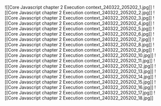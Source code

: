 
![[Core Javascript chapter 2 Execution context_240322_205202_1.jpg]]
![[Core Javascript chapter 2 Execution context_240322_205202_2.jpg]]
![[Core Javascript chapter 2 Execution context_240322_205202_3.jpg]]
![[Core Javascript chapter 2 Execution context_240322_205202_4.jpg]]
![[Core Javascript chapter 2 Execution context_240322_205202_5.jpg]]
![[Core Javascript chapter 2 Execution context_240322_205202_6.jpg]]
![[Core Javascript chapter 2 Execution context_240322_205202_7.jpg]]
![[Core Javascript chapter 2 Execution context_240322_205202_8.jpg]]
![[Core Javascript chapter 2 Execution context_240322_205202_9.jpg]]
![[Core Javascript chapter 2 Execution context_240322_205202_10.jpg]]
![[Core Javascript chapter 2 Execution context_240322_205202_11.jpg]]
![[Core Javascript chapter 2 Execution context_240322_205202_12.jpg]]
![[Core Javascript chapter 2 Execution context_240322_205202_13.jpg]]
![[Core Javascript chapter 2 Execution context_240322_205202_14.jpg]]
![[Core Javascript chapter 2 Execution context_240322_205202_15.jpg]]
![[Core Javascript chapter 2 Execution context_240322_205202_16.jpg]]
![[Core Javascript chapter 2 Execution context_240322_205202_17.jpg]]
![[Core Javascript chapter 2 Execution context_240322_205202_18.jpg]]